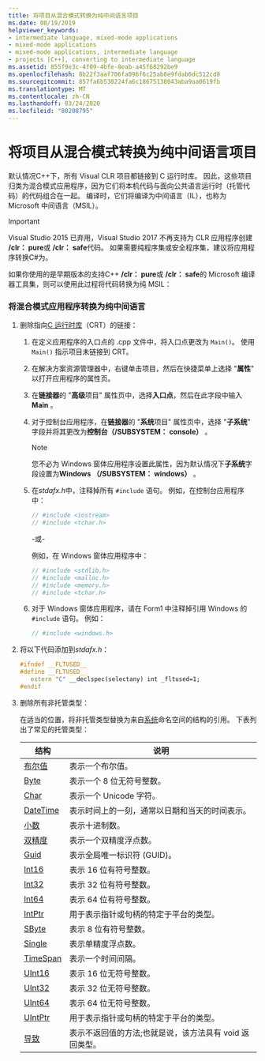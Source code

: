 ```yaml
---
title: 将项目从混合模式转换为纯中间语言项目
ms.date: 08/19/2019
helpviewer_keywords:
- intermediate language, mixed-mode applications
- mixed-mode applications
- mixed-mode applications, intermediate language
- projects [C++], converting to intermediate language
ms.assetid: 855f9e3c-4f09-4bfe-8eab-a45f68292be9
ms.openlocfilehash: 8b22f3aaf706fa096f6c25ab8e9fdab6dc512cd8
ms.sourcegitcommit: 857fa6b530224fa6c18675138043aba9aa0619fb
ms.translationtype: MT
ms.contentlocale: zh-CN
ms.lasthandoff: 03/24/2020
ms.locfileid: "80208795"
---
```

# <a name="converting-projects-from-mixed-mode-to-pure-intermediate-language"></a>将项目从混合模式转换为纯中间语言项目

默认情况C++下，所有 Visual CLR 项目都链接到 C 运行时库。 因此，这些项目归类为混合模式应用程序，因为它们将本机代码与面向公共语言运行时（托管代码）的代码组合在一起。 编译时，它们将编译为中间语言（IL），也称为 Microsoft 中间语言（MSIL）。

> [!IMPORTANT]
> Visual Studio 2015 已弃用，Visual Studio 2017 不再支持为 CLR 应用程序创建 **/clr： pure**或 **/clr： safe**代码。 如果需要纯程序集或安全程序集，建议将应用程序转换C#为。

如果你使用的是早期版本的支持C++ **/clr： pure**或 **/clr： safe**的 Microsoft 编译器工具集，则可以使用此过程将代码转换为纯 MSIL：

### <a name="to-convert-your-mixed-mode-application-into-pure-intermediate-language"></a>将混合模式应用程序转换为纯中间语言

1. 删除指向[C 运行时库](../c-runtime-library/crt-library-features.md)（CRT）的链接：

   1. 在定义应用程序的入口点的 .cpp 文件中，将入口点更改为 `Main()`。 使用 `Main()` 指示项目未链接到 CRT。

   2. 在解决方案资源管理器中，右键单击项目，然后在快捷菜单上选择 "**属性**" 以打开应用程序的属性页。

   3. 在**链接器**的 "**高级**项目" 属性页中，选择**入口点**，然后在此字段中输入**Main** 。

   4. 对于控制台应用程序，在**链接器**的 "**系统**项目" 属性页中，选择 "**子系统**" 字段并将其更改为**控制台（/SUBSYSTEM： console）** 。

      > [!NOTE]
      > 您不必为 Windows 窗体应用程序设置此属性，因为默认情况下**子系统**字段设置为**Windows （/SUBSYSTEM： windows）** 。

   5. 在*stdafx.h*中，注释掉所有 `#include` 语句。 例如，在控制台应用程序中：

      ```cpp
      // #include <iostream>
      // #include <tchar.h>
      ```

       -或-

       例如，在 Windows 窗体应用程序中：

      ```cpp
      // #include <stdlib.h>
      // #include <malloc.h>
      // #include <memory.h>
      // #include <tchar.h>
      ```

   6. 对于 Windows 窗体应用程序，请在 Form1 中注释掉引用 Windows 的 `#include` 语句。 例如：

      ```cpp
      // #include <windows.h>
      ```

2. 将以下代码添加到*stdafx.h*：

   ```cpp
   #ifndef __FLTUSED__
   #define __FLTUSED__
      extern "C" __declspec(selectany) int _fltused=1;
   #endif
   ```

3. 删除所有非托管类型：

   在适当的位置，将非托管类型替换为来自[系统](/dotnet/api/system)命名空间的结构的引用。 下表列出了常见的托管类型：

   |结构|说明|
   |---------------|-----------------|
   |[布尔值](/dotnet/api/system.boolean)|表示一个布尔值。|
   |[Byte](/dotnet/api/system.byte)|表示一个 8 位无符号整数。|
   |[Char](/dotnet/api/system.char)|表示一个 Unicode 字符。|
   |[DateTime](/dotnet/api/system.datetime)|表示时间上的一刻，通常以日期和当天的时间表示。|
   |[小数](/dotnet/api/system.decimal)|表示十进制数。|
   |[双精度](/dotnet/api/system.double)|表示一个双精度浮点数。|
   |[Guid](/dotnet/api/system.guid)|表示全局唯一标识符 (GUID)。|
   |[Int16](/dotnet/api/system.int16)|表示 16 位有符号整数。|
   |[Int32](/dotnet/api/system.int32)|表示 32 位有符号整数。|
   |[Int64](/dotnet/api/system.int64)|表示 64 位有符号整数。|
   |[IntPtr](/dotnet/api/system.intptr)|用于表示指针或句柄的特定于平台的类型。|
   |[SByte](/dotnet/api/system.byte)|表示 8 位有符号整数。|
   |[Single](/dotnet/api/system.single)|表示单精度浮点数。|
   |[TimeSpan](/dotnet/api/system.timespan)|表示一个时间间隔。|
   |[UInt16](/dotnet/api/system.uint16)|表示 16 位无符号整数。|
   |[UInt32](/dotnet/api/system.uint32)|表示 32 位无符号整数。|
   |[UInt64](/dotnet/api/system.uint64)|表示 64 位无符号整数。|
   |[UIntPtr](/dotnet/api/system.uintptr)|用于表示指针或句柄的特定于平台的类型。|
   |[导致](/dotnet/api/system.void)|表示不返回值的方法;也就是说，该方法具有 void 返回类型。|
